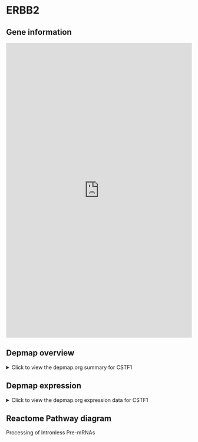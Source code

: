 <h1>ERBB2</h1>

<h2>Gene information</h2>
<iframe src="https://depmap.org/portal/gene/CSTF1?tab=about" style="border:none;width:100%;height:800px"></iframe>

<h2>Depmap overview</h2>
<details>
  <summary>Click to view the depmap.org summary for CSTF1</summary>
  <iframe src="https://depmap.org/portal/gene/CSTF1?tab=overview" style="border:none;width:100%;height:800px"></iframe>
</details>

<h2>Depmap expression</h2>
<details>
  <summary>Click to view the depmap.org expression data for CSTF1</summary>
  <iframe src="https://depmap.org/portal/gene/CSTF1?tab=characterization" style="border:none;width:100%;height:800px"></iframe>
</details>



<h2>Reactome Pathway diagram</h2>
Processing of Intronless Pre-mRNAs
<div id="diagramHolder"></div>

<script>
    //Creating the Reactome Diagram widget
    //Take into account a proxy needs to be set up in your server side pointing to www.reactome.org
    function onReactomeDiagramReady(){  //This function is automatically called when the widget code is ready to be used
        var diagram = Reactome.Diagram.create({
            "placeHolder" : "diagramHolder",
            "width" : 900,
            "height" : 500
        });

        //Initialising it to the "Hemostasis" pathway
        diagram.loadDiagram("R-HSA-77595");

        //Adding different listeners

        diagram.onDiagramLoaded(function (loaded) {
            console.info("Loaded ", loaded);
            diagram.flagItems("BAD");
	    diagram.flagItems("Q92934");
            if (loaded == "R-HSA-77595") diagram.selectItem("R-HSA-77595");
        });

     }
</script>



